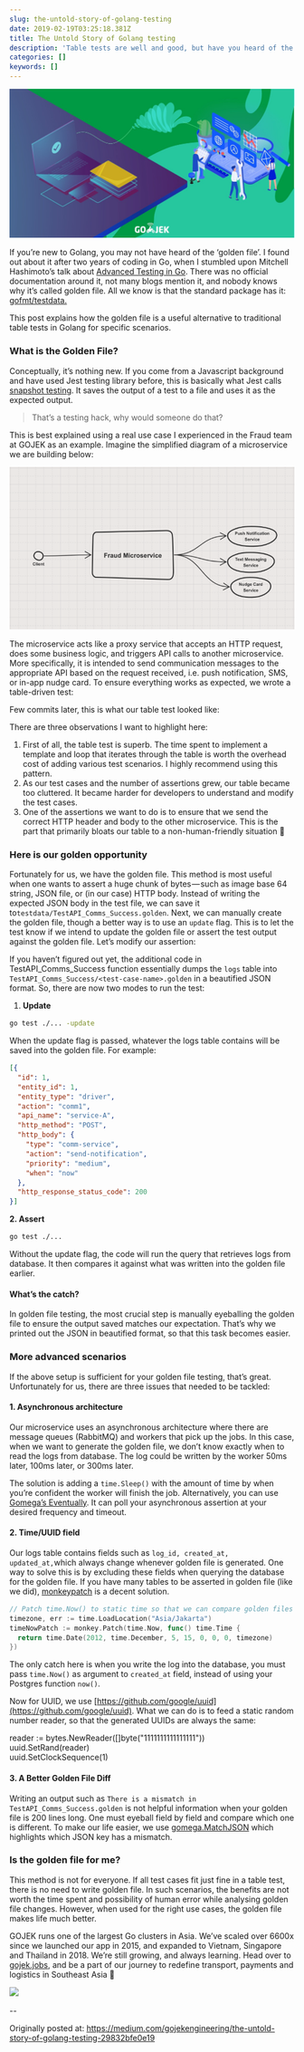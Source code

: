```yaml
---
slug: the-untold-story-of-golang-testing
date: 2019-02-19T03:25:18.381Z
title: The Untold Story of Golang testing
description: 'Table tests are well and good, but have you heard of the golden file?'
categories: []
keywords: []
---
```


![](1__v3e__iqSI4uc__XOyFUoh3BQ.jpeg)

If you’re new to Golang, you may not have heard of the ‘golden file’. I found out about it after two years of coding in Go, when I stumbled upon Mitchell Hashimoto’s talk about [Advanced Testing in Go](https://www.youtube.com/watch?v=8hQG7QlcLBk). There was no official documentation around it, not many blogs mention it, and nobody knows why it’s called golden file. All we know is that the standard package has it: [gofmt/testdata.](https://github.com/golang/go/tree/master/src/cmd/gofmt/testdata)

This post explains how the golden file is a useful alternative to traditional table tests in Golang for specific scenarios.

### What is the Golden File?

Conceptually, it’s nothing new. If you come from a Javascript background and have used Jest testing library before, this is basically what Jest calls [snapshot testing](https://jestjs.io/docs/en/snapshot-testing). It saves the output of a test to a file and uses it as the expected output.

> That’s a testing hack, why would someone do that?

This is best explained using a real use case I experienced in the Fraud team at GOJEK as an example. Imagine the simplified diagram of a microservice we are building below:

![](1__MbJn__xjdgM__A4UkYmjoSBQ.png)

The microservice acts like a proxy service that accepts an HTTP request, does some business logic, and triggers API calls to another microservice. More specifically, it is intended to send communication messages to the appropriate API based on the request received, i.e. push notification, SMS, or in-app nudge card. To ensure everything works as expected, we wrote a table-driven test:

Few commits later, this is what our table test looked like:

There are three observations I want to highlight here:

1.  First of all, the table test is superb. The time spent to implement a template and loop that iterates through the table is worth the overhead cost of adding various test scenarios. I highly recommend using this pattern.
2.  As our test cases and the number of assertions grew, our table became too cluttered. It became harder for developers to understand and modify the test cases.
3.  One of the assertions we want to do is to ensure that we send the correct HTTP header and body to the other microservice. This is the part that primarily bloats our table to a non-human-friendly situation 🤖

### Here is our golden opportunity

Fortunately for us, we have the golden file. This method is most useful when one wants to assert a huge chunk of bytes — such as image base 64 string, JSON file, or (in our case) HTTP body. Instead of writing the expected JSON body in the test file, we can save it to`testdata/TestAPI_Comms_Success.golden`. Next, we can manually create the golden file, though a better way is to use an `update` flag. This is to let the test know if we intend to update the golden file or assert the test output against the golden file. Let’s modify our assertion:

If you haven’t figured out yet, the additional code in TestAPI\_Comms\_Success function essentially dumps the `logs` table into `TestAPI_Comms_Success/<test-case-name>.golden` in a beautified JSON format. So, there are now two modes to run the test:

1.  **Update**

```bash
go test ./... -update
```

When the update flag is passed, whatever the logs table contains will be saved into the golden file. For example:

```json
[{  
  "id": 1,  
  "entity_id": 1,   
  "entity_type": "driver",   
  "action": "comm1",   
  "api_name": "service-A",   
  "http_method": "POST",  
  "http_body": {  
    "type": "comm-service",   
    "action": "send-notification",   
    "priority": "medium",   
    "when": "now"  
  },  
  "http_response_status_code": 200  
}]
```

**2\. Assert**

```bash
go test ./...
```

Without the update flag, the code will run the query that retrieves logs from database. It then compares it against what was written into the golden file earlier.

#### What’s the catch?

In golden file testing, the most crucial step is manually eyeballing the golden file to ensure the output saved matches our expectation. That’s why we printed out the JSON in beautified format, so that this task becomes easier.

### More advanced scenarios

If the above setup is sufficient for your golden file testing, that’s great. Unfortunately for us, there are three issues that needed to be tackled:

#### 1\. Asynchronous architecture

Our microservice uses an asynchronous architecture where there are message queues (RabbitMQ) and workers that pick up the jobs. In this case, when we want to generate the golden file, we don’t know exactly when to read the logs from database. The log could be written by the worker 50ms later, 100ms later, or 300ms later.

The solution is adding a `time.Sleep()` with the amount of time by when you’re confident the worker will finish the job. Alternatively, you can use [Gomega’s Eventually](https://onsi.github.io/gomega/#eventually). It can poll your asynchronous assertion at your desired frequency and timeout.

#### 2\. Time/UUID field

Our logs table contains fields such as `log_id, created_at, updated_at,`which always change whenever golden file is generated. One way to solve this is by excluding these fields when querying the database for the golden file. If you have many tables to be asserted in golden file (like we did), [monkeypatch](https://github.com/bouk/monkey) is a decent solution.

```go
// Patch time.Now() to static time so that we can compare golden files correctly  
timezone, err := time.LoadLocation("Asia/Jakarta")  
timeNowPatch := monkey.Patch(time.Now, func() time.Time {  
  return time.Date(2012, time.December, 5, 15, 0, 0, 0, timezone)  
})
```

The only catch here is when you write the log into the database, you must pass `time.Now()` as argument to `created_at` field, instead of using your Postgres function `now()`.

Now for UUID, we use [https://github.com/google/uuid](https://github.com/google/uuid). What we can do is to feed a static random number reader, so that the generated UUIDs are always the same:

reader := bytes.NewReader(\[\]byte("1111111111111111"))  
uuid.SetRand(reader)  
uuid.SetClockSequence(1)

#### 3\. A Better Golden File Diff

Writing an output such as `There is a mismatch in TestAPI_Comms_Success.golden` is not helpful information when your golden file is 200 lines long. One must eyeball field by field and compare which one is different. To make our life easier, we use [gomega.MatchJSON](https://onsi.github.io/gomega/#matchjsonjson-interface) which highlights which JSON key has a mismatch.

### Is the golden file for me?

This method is not for everyone. If all test cases fit just fine in a table test, there is no need to write golden file. In such scenarios, the benefits are not worth the time spent and possibility of human error while analysing golden file changes. However, when used for the right use cases, the golden file makes life much better.

GOJEK runs one of the largest Go clusters in Asia. We’ve scaled over 6600x since we launched our app in 2015, and expanded to Vietnam, Singapore and Thailand in 2018. We’re still growing, and always learning. Head over to [gojek.jobs](http://bit.ly/2Iw18eu), and be a part of our journey to redefine transport, payments and logistics in Southeast Asia 🙌

[![](https://cdn-images-1.medium.com/max/800/1*PdKKvtpvxTQcbMlDvIlFzQ.png)](http://bit.ly/2Iw18eu)

--

Originally posted at: https://medium.com/gojekengineering/the-untold-story-of-golang-testing-29832bfe0e19